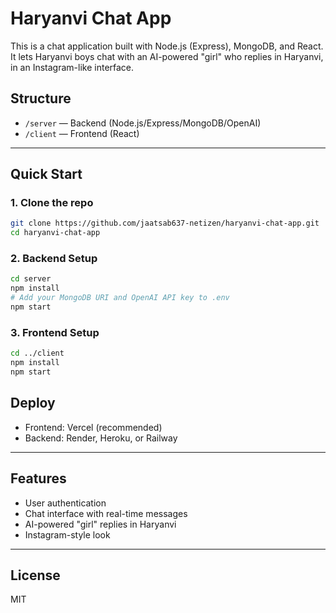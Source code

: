 # Haryanvi Chat App

This is a chat application built with Node.js (Express), MongoDB, and React.  
It lets Haryanvi boys chat with an AI-powered "girl" who replies in Haryanvi, in an Instagram-like interface.

## Structure

- `/server` — Backend (Node.js/Express/MongoDB/OpenAI)
- `/client` — Frontend (React)

---

## Quick Start

### 1. Clone the repo

```bash
git clone https://github.com/jaatsab637-netizen/haryanvi-chat-app.git
cd haryanvi-chat-app
```

### 2. Backend Setup

```bash
cd server
npm install
# Add your MongoDB URI and OpenAI API key to .env
npm start
```

### 3. Frontend Setup

```bash
cd ../client
npm install
npm start
```

## Deploy

- Frontend: Vercel (recommended)
- Backend: Render, Heroku, or Railway

---

## Features

- User authentication
- Chat interface with real-time messages
- AI-powered "girl" replies in Haryanvi
- Instagram-style look

---

## License

MIT